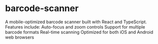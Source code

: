 # barcode-scanner
A mobile-optimized barcode scanner built with React and TypeScript. Features include:  Auto-focus and zoom controls Support for multiple barcode formats Real-time scanning Optimized for both iOS and Android web browsers
